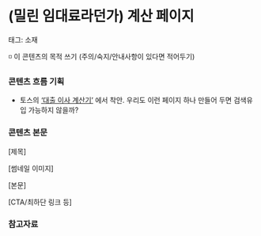 # (밀린 임대료라던가) 계산 페이지

태그: 소재

<aside>
◽ 이 콘텐츠의 목적 쓰기
(주의/숙지/안내사항이 있다면 적어두기)

</aside>

### 콘텐츠 흐름 기획

- 토스의 [‘대출 이사 계산기’](https://blog.toss.im/calculator) 에서 착안. 우리도 이런 페이지 하나 만들어 두면 검색유입 가능하지 않을까?

### 콘텐츠 본문

[제목]

[썸네일 이미지]

[본문]

[CTA/최하단 링크 등]

### 참고자료